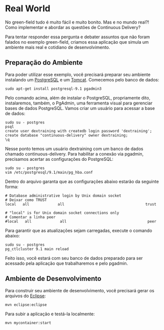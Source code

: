 Real World
==========

No green-field tudo é muito fácil e muito bonito. Mas e no mundo real?! Como implementar e abordar as questões de Continuous Delivery?

Para tentar responder essa pergunta e debater assuntos que não foram falados no exemplo green-field, criamos essa aplicação que simula um ambiente mais real e cotidiano de desenvolvimento.

Preparação do Ambiente
----------------------

Para poder utilizar esse exemplo, você precisará preparar seu ambiente instalando um [PostgreSQL](http://www.postgresql.org/) e um [Tomcat](http://tomcat.apache.org/). Comecemos pelo banco de dados:
```
sudo apt-get install postgresql-9.1 pgadmin3
```
Pelo comando acima, além de instalar o PostgreSQL, propriamente dito, instalaremos, também, o PgAdmin, uma ferramenta visual para gerenciar bases de dados PostgreSQL. Vamos criar um usuário para acessar a base de dados:
```
sudo su - postgres
psql
create user dextraining with createdb login password 'dextraining';
create database "continuous-delivery" owner dextraining;
\q
```
Nesse ponto temos um usuário dextraining com um banco de dados chamado continuous-delivery. Para habilitar a conexão via pgadmin, precisamos acertar as configurações do PostgreSQL:
```
sudo su - postgres
vim /etc/postgresql/9.1/main/pg_hba.conf
```
Dentro do arquivo garanta que as configurações abaixo estarão da seguinte forma:
```
# Database administrative login by Unix domain socket
# Deixar como TRUST
local   all             all                                     trust

# "local" is for Unix domain socket connections only
# Comentar a linha peer
#local   all             all                                     peer
```
Para garantir que as atualizações sejam carregadas, execute o comando abaixo:
```
sudo su - postgres
pg_ctlcluster 9.1 main reload
```
Feito isso, você estará com seu banco de dados preparado para ser acessado pela aplicação que trabalharemos e pelo pgadmin.

Ambiente de Desenvolvimento
---------------------------

Para construir seu ambiente de desenvolvimento, você precisará gerar os arquivos do [Eclipse](http://www.eclipse.org/):
```
mvn eclipse:eclipse
```

Para subir a aplicação e testá-la localmente:
```
mvn mycontainer:start
```

